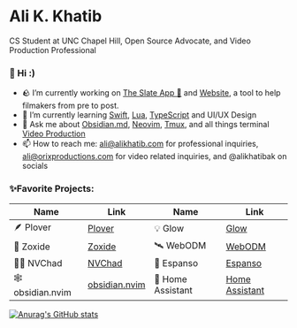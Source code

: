 # Ali K. Khatib
CS Student at UNC Chapel Hill, Open Source Advocate, and Video Production Professional

### 👋 Hi :) 

- 🪨 I’m currently working on [The Slate App 🎥](https://github.com/alikhatibak/slate) and [Website](https://github.com/alikhatibak/slate-website), a tool to help filmakers from pre to post.
- 🌱 I’m currently learning [Swift](https://www.swift.org), [Lua](https://www.lua.org), [TypeScript](https://github.com/microsoft/TypeScript) and UI/UX Design
- 💬 Ask me about [Obsidian.md](https://obsidian.md), [Neovim](https://github.com/neovim/neovim), [Tmux](https://github.com/tmux/tmux), and all things terminal [Video Production](https://www.orixproductions.com/)
- 📫 How to reach me: ali@alikhatib.com for professional inquiries, ali@orixproductions.com for video related inquiries, and @alikhatibak on socials

### ✨Favorite Projects:

| Name | Link | Name | Link |
|------|------|------|------|
| 🪶  Plover | [Plover](https://github.com/openstenoproject/plover) |💡   Glow | [Glow](https://github.com/charmbracelet/glow) |
| 🔎    Zoxide | [Zoxide](https://github.com/ajeetdsouza/zoxide) |🛰️   WebODM | [WebODM](https://github.com/OpenDroneMap/WebODM) |
| 💪🏽  NVChad | [NVChad](https://github.com/NvChad/NvChad) |💬    Espanso | [Espanso](https://github.com/espanso/espanso) |
| 🕸️   obsidian.nvim | [obsidian.nvim](https://github.com/epwalsh/obsidian.nvim) |🏡    Home Assistant | [Home Assistant](https://github.com/home-assistant) |

[![Anurag's GitHub stats](https://github-readme-stats.vercel.app/api?username=alikhatibak&show_icons=true&rank_icon=github&include_all_commits=true&title_color=9F64FF&icon_color=9F64FF&ring_color=9F64FF&theme=chartreuse-dark&hide_border=true)](https://github.com/anuraghazra/github-readme-stats)
